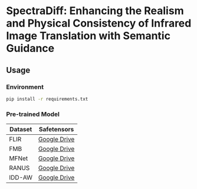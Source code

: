# SpectraDiff: Enhancing the Realism and Physical Consistency of Infrared Image Translation with Semantic Guidance

## Usage

### Environment
```bash
pip install -r requirements.txt
```

### Pre-trained Model
| Dataset     | Safetensors|
|-------------|------------|
| FLIR        | [Google Drive](https://github.com/anon045/SpectraDiff) |
| FMB         | [Google Drive](https://github.com/anon045/SpectraDiff) |
| MFNet       | [Google Drive](https://github.com/anon045/SpectraDiff) |
| RANUS       | [Google Drive](https://github.com/anon045/SpectraDiff) |
| IDD-AW      | [Google Drive](https://github.com/anon045/SpectraDiff) |
